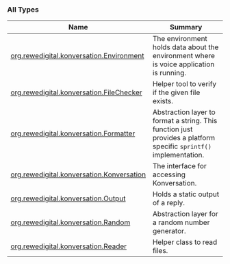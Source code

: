 

### All Types

| Name | Summary |
|---|---|
| [org.rewedigital.konversation.Environment](../org.rewedigital.konversation/-environment/index.md) | The environment holds data about the environment where is voice application is running. |
| [org.rewedigital.konversation.FileChecker](../org.rewedigital.konversation/-file-checker/index.md) | Helper tool to verify if the given file exists. |
| [org.rewedigital.konversation.Formatter](../org.rewedigital.konversation/-formatter/index.md) | Abstraction layer to format a string. This function just provides a platform specific `sprintf()` implementation. |
| [org.rewedigital.konversation.Konversation](../org.rewedigital.konversation/-konversation/index.md) | The interface for accessing Konversation. |
| [org.rewedigital.konversation.Output](../org.rewedigital.konversation/-output/index.md) | Holds a static output of a reply. |
| [org.rewedigital.konversation.Random](../org.rewedigital.konversation/-random/index.md) | Abstraction layer for a random number generator. |
| [org.rewedigital.konversation.Reader](../org.rewedigital.konversation/-reader/index.md) | Helper class to read files. |
